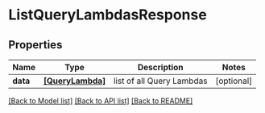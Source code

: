 # ListQueryLambdasResponse


## Properties
Name | Type | Description | Notes
------------ | ------------- | ------------- | -------------
**data** | [**[QueryLambda]**](QueryLambda.md) | list of all Query Lambdas | [optional] 

[[Back to Model list]](../README.md#documentation-for-models) [[Back to API list]](../README.md#documentation-for-api-endpoints) [[Back to README]](../README.md)


